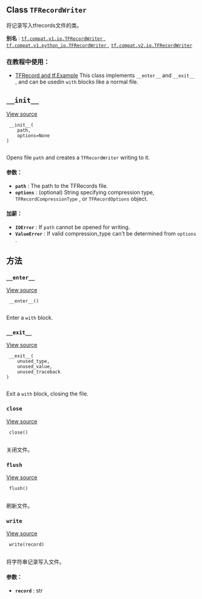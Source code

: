 

## Class  `TFRecordWriter` 
将记录写入tfrecords文件的类。

**别名** : [ `tf.compat.v1.io.TFRecordWriter` ](/api_docs/python/tf/io/TFRecordWriter), [ `tf.compat.v1.python_io.TFRecordWriter` ](/api_docs/python/tf/io/TFRecordWriter), [ `tf.compat.v2.io.TFRecordWriter` ](/api_docs/python/tf/io/TFRecordWriter)

### 在教程中使用：
- [TFRecord and tf.Example](https://tensorflow.google.cn/tutorials/load_data/tfrecord)
This class implements  `__enter__`  and  `__exit__` , and can be usedin  `with`  blocks like a normal file.

##  `__init__` 
[View source](https://github.com/tensorflow/tensorflow/blob/r2.0/tensorflow/python/lib/io/tf_record.py#L200-L218)

```
 __init__(
    path,
    options=None
)
 
```

Opens file  `path`  and creates a  `TFRecordWriter`  writing to it.

#### 参数：
- **`path`** : The path to the TFRecords file.
- **`options`** : (optional) String specifying compression type, `TFRecordCompressionType` , or  `TFRecordOptions`  object.


#### 加薪：
- **`IOError`** : If  `path`  cannot be opened for writing.
- **`ValueError`** : If valid compression_type can't be determined from  `options` .


## 方法


###  `__enter__` 
[View source](https://github.com/tensorflow/tensorflow/blob/r2.0/tensorflow/python/lib/io/tf_record.py#L221-L223)

```
 __enter__()
 
```

Enter a  `with`  block.

###  `__exit__` 
[View source](https://github.com/tensorflow/tensorflow/blob/r2.0/tensorflow/python/lib/io/tf_record.py#L225-L227)

```
 __exit__(
    unused_type,
    unused_value,
    unused_traceback
)
 
```

Exit a  `with`  block, closing the file.

###  `close` 
[View source](https://github.com/tensorflow/tensorflow/blob/r2.0/tensorflow/python/lib/io/tf_record.py#L243-L246)

```
 close()
 
```

关闭文件。

###  `flush` 
[View source](https://github.com/tensorflow/tensorflow/blob/r2.0/tensorflow/python/lib/io/tf_record.py#L238-L241)

```
 flush()
 
```

刷新文件。

###  `write` 
[View source](https://github.com/tensorflow/tensorflow/blob/r2.0/tensorflow/python/lib/io/tf_record.py#L229-L236)

```
 write(record)
 
```

将字符串记录写入文件。

#### 参数：
- **`record`** : str
